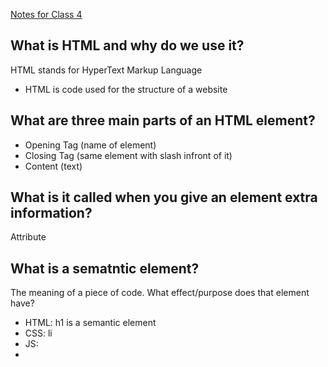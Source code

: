 [Notes for Class 4](Class-4.md)

## What is HTML and why do we use it?
   HTML stands for HyperText Markup Language
   - HTML is code used for the structure of a website
    
## What are three main parts of an HTML element?
- Opening Tag (name of element)
- Closing Tag (same element with slash infront of it)
- Content (text)
  
## What is it called when you give an element extra information?
 Attribute

## What is a sematntic element?
 The meaning of a piece of code. What effect/purpose does that element have?
 
- HTML: h1 is a semantic element
- CSS:  li
- JS: <li> 
